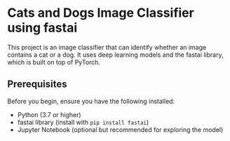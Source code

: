 
# Cats and Dogs Image Classifier using fastai

This project is an image classifier that can identify whether an image contains a cat or a dog. It uses deep learning models and the fastai library, which is built on top of PyTorch.

## Prerequisites

Before you begin, ensure you have the following installed:

- Python (3.7 or higher)
- fastai library (install with `pip install fastai`)
- Jupyter Notebook (optional but recommended for exploring the model)


